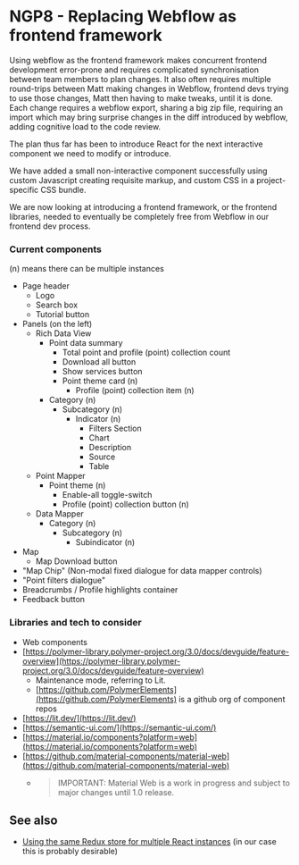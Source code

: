 # NGP8 - Replacing Webflow as frontend framework

Using webflow as the frontend framework makes concurrent frontend development error-prone and requires complicated synchronisation between team members to plan changes. It also often requires multiple round-trips between Matt making changes in Webflow, frontend devs trying to use those changes, Matt then having to make tweaks, until it is done. Each change requires a webflow export, sharing a big zip file, requiring an import which may bring surprise changes in the diff introduced by webflow, adding cognitive load to the code review.

The plan thus far has been to introduce React for the next interactive component we need to modify or introduce.

We have added a small non-interactive component successfully using custom Javascript creating requisite markup, and custom CSS in a project-specific CSS bundle.

We are now looking at introducing a frontend framework, or the frontend libraries, needed to eventually be completely free from Webflow in our frontend dev process.

### Current components

(n) means there can be multiple instances

* Page header
  * Logo
  * Search box
  * Tutorial button
* Panels (on the left)
  * Rich Data View
    * Point data summary
      * Total point and profile (point) collection count
      * Download all button
      * Show services button
      * Point theme card (n)
        * Profile (point) collection item (n)
    * Category (n)
      * Subcategory (n)
        * Indicator (n)
          * Filters Section
          * Chart
          * Description
          * Source
          * Table
  * Point Mapper
    * Point theme (n)
      * Enable-all toggle-switch
      * Profile (point) collection button (n)
  * Data Mapper
    * Category (n)
      * Subcategory (n)
        * Subindicator (n)
* Map
  * Map Download button
* "Map Chip" (Non-modal fixed dialogue for data mapper controls)
* "Point filters dialogue"
* Breadcrumbs / Profile highlights container
* Feedback button

### Libraries and tech to consider

* Web components
* [https://polymer-library.polymer-project.org/3.0/docs/devguide/feature-overview](https://polymer-library.polymer-project.org/3.0/docs/devguide/feature-overview)
  * Maintenance mode, referring to Lit.
  * [https://github.com/PolymerElements](https://github.com/PolymerElements) is a github org of component repos
* [https://lit.dev/](https://lit.dev/)
* [https://semantic-ui.com/](https://semantic-ui.com/)
* [https://material.io/components?platform=web](https://material.io/components?platform=web)
* [https://github.com/material-components/material-web](https://github.com/material-components/material-web)
  * > IMPORTANT: Material Web is a work in progress and subject to major changes until 1.0 release.

## See also

* [Using the same Redux store for multiple React instances](https://stackoverflow.com/questions/59743168/multiple-instances-of-react-application-on-the-same-page) (in our case this is probably desirable)

